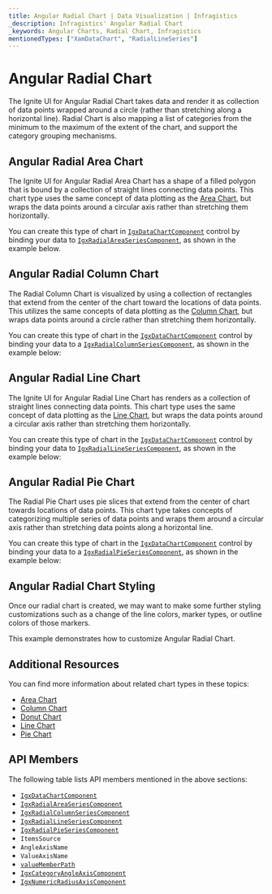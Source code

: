 ```yaml
---
title: Angular Radial Chart | Data Visualization | Infragistics
_description: Infragistics' Angular Radial Chart
_keywords: Angular Charts, Radial Chart, Infragistics
mentionedTypes: ["XamDataChart", "RadialLineSeries"]
---
```


# Angular Radial Chart

The Ignite UI for Angular Radial Chart takes data and render it as collection of data points wrapped around a circle (rather than stretching along a horizontal line). Radial Chart is also mapping a list of categories from the minimum to the maximum of the extent of the chart, and support the category grouping mechanisms.

## Angular Radial Area Chart

The Ignite UI for Angular Radial Area Chart has a shape of a filled polygon that is bound by a collection of straight lines connecting data points. This chart type uses the same concept of data plotting as the [Area Chart](area-chart.md), but wraps the data points around a circular axis rather than stretching them horizontally.

You can create this type of chart in [`IgxDataChartComponent`]({environment:dvApiBaseUrl}/products/ignite-ui-angular/api/docs/typescript/latest/classes/igxdatachartcomponent.html) control by binding your data to [`IgxRadialAreaSeriesComponent`]({environment:dvApiBaseUrl}/products/ignite-ui-angular/api/docs/typescript/latest/classes/igxradialareaseriescomponent.html), as shown in the example below.

<code-view style="height: 600px"
           data-demos-base-url="{environment:dvDemosBaseUrl}"
           iframe-src="{environment:dvDemosBaseUrl}/charts/data-chart-radial-area-chart"
           alt="Angular Radial Area Chart" >
</code-view>

<div class="divider--half"></div>

## Angular Radial Column Chart

The Radial Column Chart is visualized by using a collection of rectangles that extend from the center of the chart toward the locations of data points. This utilizes the same concepts of data plotting as the [Column Chart](column-chart.md), but wraps data points around a circle rather than stretching them horizontally.

You can create this type of chart in the [`IgxDataChartComponent`]({environment:dvApiBaseUrl}/products/ignite-ui-angular/api/docs/typescript/latest/classes/igxdatachartcomponent.html) control by binding your data to a [`IgxRadialColumnSeriesComponent`]({environment:dvApiBaseUrl}/products/ignite-ui-angular/api/docs/typescript/latest/classes/igxradialcolumnseriescomponent.html), as shown in the example below:

<code-view style="height: 600px"
           data-demos-base-url="{environment:dvDemosBaseUrl}"
           iframe-src="{environment:dvDemosBaseUrl}/charts/data-chart-radial-column-chart"
           alt="Angular Radial Column Chart" >
</code-view>

<div class="divider--half"></div>

## Angular Radial Line Chart

The Ignite UI for Angular Radial Line Chart has renders as a collection of straight lines connecting data points. This chart type uses the same concept of data plotting as the [Line Chart](line-chart.md), but wraps the data points around a circular axis rather than stretching them horizontally.

You can create this type of chart in the [`IgxDataChartComponent`]({environment:dvApiBaseUrl}/products/ignite-ui-angular/api/docs/typescript/latest/classes/igxdatachartcomponent.html) control by binding your data to [`IgxRadialLineSeriesComponent`]({environment:dvApiBaseUrl}/products/ignite-ui-angular/api/docs/typescript/latest/classes/igxradiallineseriescomponent.html), as shown in the example below:

<code-view style="height: 600px"
           data-demos-base-url="{environment:dvDemosBaseUrl}"
           iframe-src="{environment:dvDemosBaseUrl}/charts/data-chart-radial-line-chart"
           alt="Angular Radial Line Chart" >
</code-view>

<div class="divider--half"></div>

## Angular Radial Pie Chart

The Radial Pie Chart uses pie slices that extend from the center of chart towards locations of data points. This chart type takes concepts of categorizing multiple series of data points and wraps them around a circular axis rather than stretching data points along a horizontal line.

You can create this type of chart in the [`IgxDataChartComponent`]({environment:dvApiBaseUrl}/products/ignite-ui-angular/api/docs/typescript/latest/classes/igxdatachartcomponent.html) control by binding your data to a [`IgxRadialPieSeriesComponent`]({environment:dvApiBaseUrl}/products/ignite-ui-angular/api/docs/typescript/latest/classes/igxradialpieseriescomponent.html), as shown in the example below:

<code-view style="height: 600px"
           data-demos-base-url="{environment:dvDemosBaseUrl}"
           iframe-src="{environment:dvDemosBaseUrl}/charts/data-chart-radial-pie-chart"
           alt="Angular Radial Pie Chart" >
</code-view>

<div class="divider--half"></div>

## Angular Radial Chart Styling

Once our radial chart is created, we may want to make some further styling customizations such as a change of the line colors, marker types, or outline colors of those markers.

This example demonstrates how to customize Angular Radial Chart.

<code-view style="height: 600px"
           data-demos-base-url="{environment:dvDemosBaseUrl}"
           iframe-src="{environment:dvDemosBaseUrl}/charts/data-chart-radial-area-chart-styling"
           alt="Angular Radial Area Chart Styling" >
</code-view>

<div class="divider--half"></div>

## Additional Resources

You can find more information about related chart types in these topics:

-   [Area Chart](area-chart.md)
-   [Column Chart](column-chart.md)
-   [Donut Chart](donut-chart.md)
-   [Line Chart](line-chart.md)
-   [Pie Chart](pie-chart.md)

## API Members

The following table lists API members mentioned in the above sections:

-   [`IgxDataChartComponent`]({environment:dvApiBaseUrl}/products/ignite-ui-angular/api/docs/typescript/latest/classes/igxdatachartcomponent.html)
-   [`IgxRadialAreaSeriesComponent`]({environment:dvApiBaseUrl}/products/ignite-ui-angular/api/docs/typescript/latest/classes/igxradialareaseriescomponent.html)
-   [`IgxRadialColumnSeriesComponent`]({environment:dvApiBaseUrl}/products/ignite-ui-angular/api/docs/typescript/latest/classes/igxradialcolumnseriescomponent.html)
-   [`IgxRadialLineSeriesComponent`]({environment:dvApiBaseUrl}/products/ignite-ui-angular/api/docs/typescript/latest/classes/igxradiallineseriescomponent.html)
-   [`IgxRadialPieSeriesComponent`]({environment:dvApiBaseUrl}/products/ignite-ui-angular/api/docs/typescript/latest/classes/igxradialpieseriescomponent.html)
-   `ItemsSource`
-   `AngleAxisName`
-   `ValueAxisName`
-   [`valueMemberPath`]({environment:dvApiBaseUrl}/products/ignite-ui-angular/api/docs/typescript/latest/classes/igxanchoredradialseriescomponent.html#valuememberpath)
-   [`IgxCategoryAngleAxisComponent`]({environment:dvApiBaseUrl}/products/ignite-ui-angular/api/docs/typescript/latest/classes/igxcategoryangleaxiscomponent.html)
-   [`IgxNumericRadiusAxisComponent`]({environment:dvApiBaseUrl}/products/ignite-ui-angular/api/docs/typescript/latest/classes/igxnumericradiusaxiscomponent.html)
